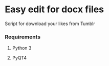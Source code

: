# Easy edit for docx files
Script for download your likes from Tumblr

### Requirements

1. Python 3

2. PyQT4
